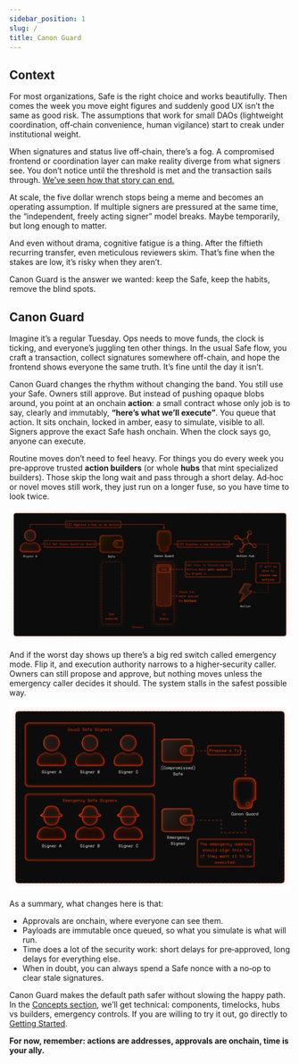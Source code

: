 ```yaml
---
sidebar_position: 1
slug: /
title: Canon Guard
---
```


## Context

For most organizations, Safe is the right choice and works beautifully. Then comes the week you move eight figures and suddenly good UX isn’t the same as good risk. The assumptions that work for small DAOs (lightweight coordination, off‑chain convenience, human vigilance) start to creak under institutional weight.

<!-- ::: note Reference
If this is the first time you hear about Safe, check [Gnosis Safe]() and [Safe Guards]().
::: -->

When signatures and status live off‑chain, there’s a fog. A compromised frontend or coordination layer can make reality diverge from what signers see. You don’t notice until the threshold is met and the transaction sails through. [We’ve seen how that story can end.](https://rekt.news/not-so-safe)

At scale, the five dollar wrench stops being a meme and becomes an operating assumption. If multiple signers are pressured at the same time, the “independent, freely acting signer” model breaks. Maybe temporarily, but long enough to matter. 

And even without drama, cognitive fatigue is a thing. After the fiftieth recurring transfer, even meticulous reviewers skim. That’s fine when the stakes are low, it’s risky when they aren’t.

Canon Guard is the answer we wanted: keep the Safe, keep the habits, remove the blind spots. 

## Canon Guard

Imagine it’s a regular Tuesday. Ops needs to move funds, the clock is ticking, and everyone’s juggling ten other things. In the usual Safe flow, you craft a transaction, collect signatures somewhere off-chain, and hope the frontend shows everyone the same truth. It’s fine until the day it isn’t.

Canon Guard changes the rhythm without changing the band. You still use your Safe. Owners still approve. But instead of pushing opaque blobs around, you point at an onchain **action**: a small contract whose only job is to say, clearly and immutably, **“here’s what we’ll execute”**. You queue that action. It sits onchain, locked in amber, easy to simulate, visible to all. Signers approve the exact Safe hash onchain. When the clock says go, anyone can execute.

Routine moves don’t need to feel heavy. For things you do every week you pre‑approve trusted **action builders** (or whole **hubs** that mint specialized builders). Those skip the long wait and pass through a short delay. Ad‑hoc or novel moves still work, they just run on a longer fuse, so you have time to look twice.

![](../static/img/diagrams/high-level-diagram.png)

And if the worst day shows up there’s a big red switch called emergency mode. Flip it, and execution authority narrows to a higher‑security caller. Owners can still propose and approve, but nothing moves unless the emergency caller decides it should. The system stalls in the safest possible way.

![](../static/img/diagrams/emergency.png)

As a summary, what changes here is that:

- Approvals are onchain, where everyone can see them.
- Payloads are immutable once queued, so what you simulate is what will run.
- Time does a lot of the security work: short delays for pre‑approved, long delays for everything else.
- When in doubt, you can always spend a Safe nonce with a no‑op to clear stale signatures.

Canon Guard makes the default path safer without slowing the happy path. In the [Concepts section](./concepts/canon-in-a-nutshell.md), we’ll get technical: components, timelocks, hubs vs builders, emergency controls. If you are willing to try it out, go directly to [Getting Started](./getting-started/getting-started.md). 

**For now, remember: actions are addresses, approvals are onchain, time is your ally.**
